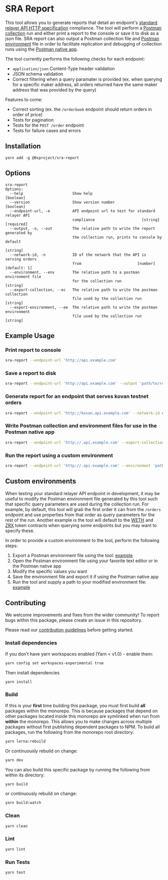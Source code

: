# SRA Report

This tool allows you to generate reports that detail an endpoint's [standard relayer API HTTP specification](https://github.com/0xProject/standard-relayer-api/blob/master/http/v0.md) compliance. The tool will perform a [Postman collection](https://www.getpostman.com/docs/v6/postman/collections/creating_collections) run and either print a report to the console or save it to disk as a json file. SRA report can also output a Postman collection file and [Postman environment](https://www.getpostman.com/docs/v6/postman/environments_and_globals/manage_environments) file in order to facilitate replication and debugging of collection runs using the [Postman native app](https://www.getpostman.com/docs/v6/postman/launching_postman/installation_and_updates).

The tool currently performs the following checks for each endpoint:

*   `application/json` Content-Type header validation
*   JSON schema validation
*   Correct filtering when a query paramater is provided (ex. when querying for a specific maker address, all orders returned have the same maker address that was provided by the query)

Features to come:

*   Correct sorting (ex. the `/orderbook` endpoint should return orders in order of price)
*   Tests for pagination
*   Tests for the `POST /order` endpoint
*   Tests for failure cases and errors

## Installation

`yarn add -g @0xproject/sra-report`

## Options

```
sra-report
Options:
  --help                      Show help                                [boolean]
  --version                   Show version number                      [boolean]
  --endpoint-url, -e          API endpoint url to test for standard relayer API
                              compliance                     [string] [required]
  --output, -o, --out         The relative path to write the report generated by
                              the collection run, prints to console by default
                                                                        [string]
  --network-id, -n            ID of the network that the API is serving orders
                              from                         [number] [default: 1]
  --environment, --env        The relative path to a postman environment file
                              for the collection run                    [string]
  --export-collection, --ec   The relative path to write the postman collection
                              file used by the collection run           [string]
  --export-environment, --ee  The relative path to write the postman environment
                              file used by the collection run           [string]
```

## Example Usage

### Print report to console

```bash
sra-report --endpoint-url 'http://api.example.com'
```

### Save a report to disk

```bash
sra-report --endpoint-url 'http://api.example.com' --output 'path/to/report.json'
```

### Generate report for an endpoint that serves kovan testnet orders

```bash
sra-report --endpoint-url 'http://kovan.api.example.com' --network-id 42
```

### Write Postman collection and environment files for use in the Postman native app

```bash
sra-report --endpoint-url 'http://.api.example.com' --export-collection 'path/to/collection.json' --export-environment 'path/to/environment.json'
```

### Run the report using a custom environment

```bash
sra-report --endpoint-url 'http://.api.example.com' --environment 'path/to/custom/environment.json'
```

## Custom environments

When testing your standard relayer API endpoint in development, it may be useful to modify the Postman environment file generated by this tool such that specific query parameters are used during the collection run. For example, by default, this tool will grab the first order it can from the `/orders` endpoint and use properties from that order as query parameters for the rest of the run. Another example is the tool will default to the [WETH](https://etherscan.io/address/0xc02aaa39b223fe8d0a0e5c4f27ead9083c756cc2) and [ZRX](https://etherscan.io/address/0xe41d2489571d322189246dafa5ebde1f4699f498) token contracts when querying some endpoints but you may want to specify these.

In order to provide a custom environment to the tool, perform the following steps:

1.  Export a Postman environment file using the tool: [example](#Write-Postman-collection-and-environment-files-for-use-in-the-Postman-native-app)
2.  Open the Postman environment file using your favorite text editor or in the Postman native app
3.  Modify the specific values you want
4.  Save the environment file and export it if using the Postman native app
5.  Run the tool and supply a path to your modified environment file: [example](#Run-the-report-using-a-custom-environment)

## Contributing

We welcome improvements and fixes from the wider community! To report bugs within this package, please create an issue in this repository.

Please read our [contribution guidelines](./CONTRIBUTING.md) before getting started.

### Install dependencies

If you don't have yarn workspaces enabled (Yarn < v1.0) - enable them:

```bash
yarn config set workspaces-experimental true
```

Then install dependencies

```bash
yarn install
```

### Build

If this is your **first** time building this package, you must first build **all** packages within the monorepo. This is because packages that depend on other packages located inside this monorepo are symlinked when run from **within** the monorepo. This allows you to make changes across multiple packages without first publishing dependent packages to NPM. To build all packages, run the following from the monorepo root directory:

```bash
yarn lerna:rebuild
```

Or continuously rebuild on change:

```bash
yarn dev
```

You can also build this specific package by running the following from within its directory:

```bash
yarn build
```

or continuously rebuild on change:

```bash
yarn build:watch
```

### Clean

```bash
yarn clean
```

### Lint

```bash
yarn lint
```

### Run Tests

```bash
yarn test
```
